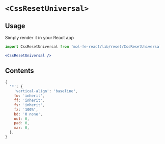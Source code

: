 # `<CssResetUniversal>`

## Usage

Simply render it in your React app

```jsx
import CssResetUniversal from 'mol-fe-react/lib/reset/CssResetUniversal';

<CssResetUniversal />
```

## Contents

```js
{
  '*': {
    'vertical-align': 'baseline',
    fw: 'inherit',
    ff: 'inherit',
    fs: 'inherit',
    fz: '100%',
    bd: '0 none',
    out: 0,
    pad: 0,
    mar: 0,
  },
}
```
